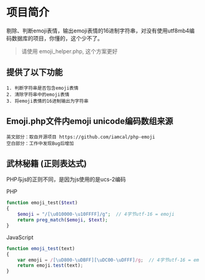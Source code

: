 ﻿# 项目简介

剔除、判断emoji表情，输出emoji表情的16进制字符串，对没有使用utf8mb4编码数据库的项目，你懂的，这个少不了。

> 请使用 emoji_helper.php, 这个方案更好

## 提供了以下功能

	1. 判断字符串是否包含emoji表情
	2. 清除字符串中的emoji表情
	3. 将emoji表情的16进制输出为字符串

## Emoji.php文件内emoji unicode编码数组来源

	英文部分：取自开源项目 https://github.com/iamcal/php-emoji
	空白部分：工作中发现Bug后增加

## 武林秘籍 (正则表达式)
PHP与js的正则不同，是因为js使用的是ucs-2编码

PHP
```php
function emoji_test($text)
{
	$emoji = "/[\u010000-\u10FFFF]/g";  // 4字节utf-16 = emoji
	return preg_match($emoji, $text);
}
```

JavaScript
```javascript
function emoji_test(text)
{
	var emoji = /[\uD800-\uDBFF][\uDC00-\uDFFF]/g;  // 4字节utf-16 = emoji
	return emoji.test(text);
}
```